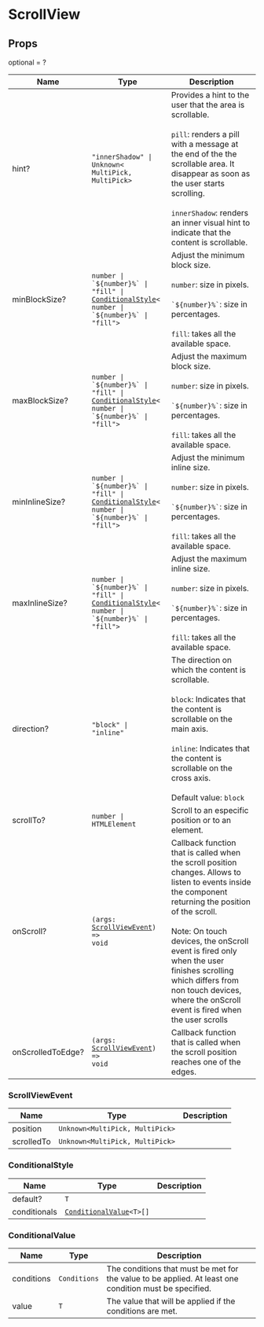 # ScrollView

## Props
optional = ?

| Name | Type | Description |
| --- | --- | --- |
| hint? | <code>"innerShadow" &#124; Unknown<<wbr>MultiPick, MultiPick<wbr>></code> | Provides a hint to the user that the area is scrollable.<br /><br />`pill`: renders a pill with a message at the end of the the scrollable area. It disappear as soon as the user starts scrolling.<br /><br />`innerShadow`: renders an inner visual hint to indicate that the content is scrollable.  |
| minBlockSize? | <code>number &#124; &#96;&dollar;{number}%&#96; &#124; "fill" &#124; <a href="#conditionalstyle">ConditionalStyle</a><<wbr>number &#124; &#96;&dollar;{number}%&#96; &#124; "fill"<wbr>></code> | Adjust the minimum block size.<br /><br />`number`: size in pixels.<br /><br />`` `${number}%` ``: size in percentages.<br /><br />`fill`: takes all the available space.  |
| maxBlockSize? | <code>number &#124; &#96;&dollar;{number}%&#96; &#124; "fill" &#124; <a href="#conditionalstyle">ConditionalStyle</a><<wbr>number &#124; &#96;&dollar;{number}%&#96; &#124; "fill"<wbr>></code> | Adjust the maximum block size.<br /><br />`number`: size in pixels.<br /><br />`` `${number}%` ``: size in percentages.<br /><br />`fill`: takes all the available space.  |
| minInlineSize? | <code>number &#124; &#96;&dollar;{number}%&#96; &#124; "fill" &#124; <a href="#conditionalstyle">ConditionalStyle</a><<wbr>number &#124; &#96;&dollar;{number}%&#96; &#124; "fill"<wbr>></code> | Adjust the minimum inline size.<br /><br />`number`: size in pixels.<br /><br />`` `${number}%` ``: size in percentages.<br /><br />`fill`: takes all the available space.  |
| maxInlineSize? | <code>number &#124; &#96;&dollar;{number}%&#96; &#124; "fill" &#124; <a href="#conditionalstyle">ConditionalStyle</a><<wbr>number &#124; &#96;&dollar;{number}%&#96; &#124; "fill"<wbr>></code> | Adjust the maximum inline size.<br /><br />`number`: size in pixels.<br /><br />`` `${number}%` ``: size in percentages.<br /><br />`fill`: takes all the available space.  |
| direction? | <code>"block" &#124; "inline"</code> | The direction on which the content is scrollable.<br /><br />`block`: Indicates that the content is scrollable on the main axis.<br /><br />`inline`: Indicates that the content is scrollable on the cross axis.<br /><br />Default value: <code>block</code> |
| scrollTo? | <code>number &#124; HTMLElement</code> | Scroll to an especific position or to an element.  |
| onScroll? | <code>(args: <a href="#scrollviewevent">ScrollViewEvent</a>) => void</code> | Callback function that is called when the scroll position changes. Allows to listen to events inside the component returning the position of the scroll.<br /><br />Note: On touch devices, the onScroll event is fired only when the user finishes scrolling which differs from non touch devices, where the onScroll event is fired when the user scrolls  |
| onScrolledToEdge? | <code>(args: <a href="#scrollviewevent">ScrollViewEvent</a>) => void</code> | Callback function that is called when the scroll position reaches one of the edges.  |<a name="ScrollViewEvent"></a>

### ScrollViewEvent

| Name | Type | Description |
| --- | --- | --- |
| position | <code>Unknown<<wbr>MultiPick, MultiPick<wbr>></code> |  |
| scrolledTo | <code>Unknown<<wbr>MultiPick, MultiPick<wbr>></code> |  |<a name="ConditionalStyle"></a>

### ConditionalStyle

| Name | Type | Description |
| --- | --- | --- |
| default? | <code>T</code> |  |
| conditionals | <code><a href="#conditionalvalue">ConditionalValue</a><<wbr>T<wbr>>[]</code> |  |<a name="ConditionalValue"></a>

### ConditionalValue

| Name | Type | Description |
| --- | --- | --- |
| conditions | <code>Conditions</code> | The conditions that must be met for the value to be applied. At least one condition must be specified.  |
| value | <code>T</code> | The value that will be applied if the conditions are met.  |